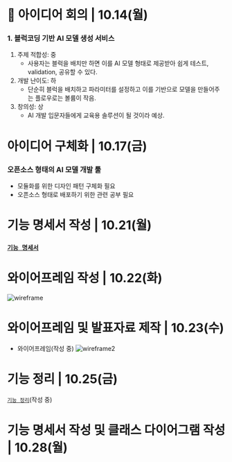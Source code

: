 # 🙌 아이디어 회의 | 10.14(월)

### 1. 블럭코딩 기반 AI 모델 생성 서비스

1. 주제 적합성: 중
   - 사용자는 블럭을 배치만 하면 이를 AI 모델 형태로 제공받아 쉽게 테스트, validation, 공유할 수 있다.
2. 개발 난이도: 하
   - 단순히 블럭을 배치하고 파라미터를 설정하고 이를 기반으로 모델을 만들어주는 플로우로는 볼륨이 작음.
3. 창의성: 상
   - AI 개발 입문자들에게 교육용 솔루션이 될 것이라 예상.

# 아이디어 구체화 | 10.17(금)

### 오픈소스 형태의 AI 모델 개발 툴

- 모듈화를 위한 디자인 패턴 구체화 필요
- 오픈소스 형태로 배포하기 위한 관련 공부 필요

# 기능 명세서 작성 | 10.21(월)

### [`기능 명세서`][functional-specification-url]

# 와이어프레임 작성 | 10.22(화)

![wireframe](./docs/wireframe.png)

# 와이어프레임 및 발표자료 제작 | 10.23(수)

- 와이어프레임(작성 중)
  ![wireframe2](./docs/wireframe2.png)

# 기능 정리 | 10.25(금)

[`기능 정리`][feature-url](작성 중)

<!-- url -->

[functional-specification-url]: ./docs/기능명세서.pdf
[feature-url]: ./docs/feature.pdf

# 기능 명세서 작성 및 클래스 다이어그램 작성 | 10.28(월)
